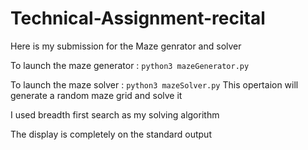 # Technical-Assignment-recital

Here is my submission for the Maze genrator and solver

To launch the maze generator :
`python3 mazeGenerator.py`

To launch the maze solver :
`python3 mazeSolver.py`
This opertaion will generate a random maze grid and solve it



I used breadth first search as my solving algorithm

The display is completely on the standard output
